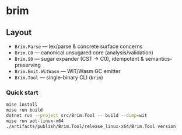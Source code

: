 # brim
## Layout

- `Brim.Parse` — lex/parse & concrete surface concerns
- `Brim.C0` — canonical unsugared core (analysis/validation)
- `Brim.S0` — sugar expander (CST → C0), idempotent & semantics-preserving
- `Brim.Emit.WitWasm` — WIT/Wasm GC emitter
- `Brim.Tool` — single-binary CLI (`brim`)

### Quick start
```bash
mise install
mise run build
dotnet run --project src/Brim.Tool -- build --dump=wit
mise run aot-linux-x64
./artifacts/publish/Brim.Tool/release_linux-x64/Brim.Tool version


